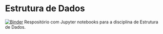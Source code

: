 # Estrutura de Dados
[![Binder](https://mybinder.org/badge_logo.svg)](https://mybinder.org/v2/gh/ChristianoBraga/ed/)
Respositório com Jupyter notebooks para a disciplina de Estrutura de Dados.
